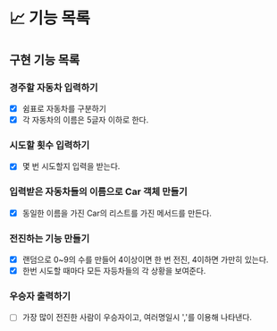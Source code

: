 # 📈 기능 목록

## 구현 기능 목록

### 경주할 자동차 입력하기
- [x] 쉼표로 자동차를 구분하기
- [x] 각 자동차의 이름은 5글자 이하로 한다.
### 시도할 횟수 입력하기
- [x] 몇 번 시도할지 입력을 받는다.
### 입력받은 자동차들의 이름으로 Car 객체 만들기
- [x] 동일한 이름을 가진 Car의 리스트를 가진 메서드를 만든다.
### 전진하는 기능 만들기
- [x] 랜덤으로 0~9의 수를 만들어 4이상이면 한 번 전진,
  4이하면 가만히 있는다.
- [x] 한번 시도할 때마다 모든 자등차들의 각 상황을 보여준다.
### 우승자 출력하기
- [ ] 가장 많이 전진한 사람이 우승자이고, 여러명일시 ','를 이용해 
  나타낸다.